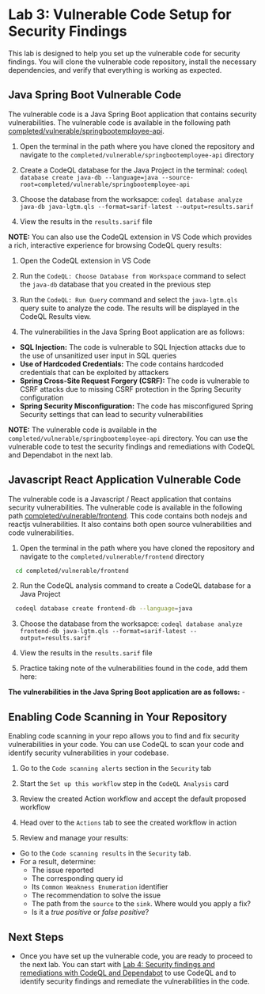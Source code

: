 # Lab 3: Vulnerable Code Setup for Security Findings
This lab is designed to help you set up the vulnerable code for security findings. You will clone the vulnerable code repository, install the necessary dependencies, and verify that everything is working as expected. 

## Java Spring Boot Vulnerable Code
The vulnerable code is a Java Spring Boot application that contains security vulnerabilities. The vulnerable code is available in the following path [completed/vulnerable/springbootemployee-api](completed/vulnerable/springbootemployee-api). 

1. Open the terminal in the path where you have cloned the repository and navigate to the `completed/vulnerable/springbootemployee-api` directory

2. Create a CodeQL database for the Java Project in the terminal: `codeql database create java-db --language=java --source-root=completed/vulnerable/springbootemployee-api`

3. Choose the database from the worksapce: `codeql database analyze java-db java-lgtm.qls --format=sarif-latest --output=results.sarif`

4. View the results in the `results.sarif` file

**NOTE:** You can also use the CodeQL extension in VS Code which provides a rich, interactive experience for browsing CodeQL query results:
  1. Open the CodeQL extension in VS Code
  2. Run the `CodeQL: Choose Database from Workspace` command to select the `java-db` database that you created in the previous step
  3. Run the `CodeQL: Run Query` command and select the `java-lgtm.qls` query suite to analyze the code. The results will be displayed in the CodeQL Results view.

5. The vulnerabilities in the Java Spring Boot application are as follows: 
  - **SQL Injection:** The code is vulnerable to SQL Injection attacks due to the use of unsanitized user input in SQL queries
  - **Use of Hardcoded Credentials:** The code contains hardcoded credentials that can be exploited by attackers
  - **Spring Cross-Site Request Forgery (CSRF):** The code is vulnerable to CSRF attacks due to missing CSRF protection in the Spring Security configuration
  - **Spring Security Misconfiguration:** The code has misconfigured Spring Security settings that can lead to security vulnerabilities

**NOTE:** The vulnerable code is available in the `completed/vulnerable/springbootemployee-api` directory. You can use the vulnerable code to test the security findings and remediations with CodeQL and Dependabot in the next lab.

## Javascript React Application Vulnerable Code
The vulnerable code is a Javascript / React application that contains security vulnerabilities. The vulnerable code is available in the following path [completed/vulnerable/frontend](completed/vulnerable/frontend). This code contains both nodejs and reactjs vulnerabilities. It also contains both open source vulnerabilities and code vulnerabilities.

1. Open the terminal in the path where you have cloned the repository and navigate to the `completed/vulnerable/frontend` directory
  
```bash
  cd completed/vulnerable/frontend
```

2. Run the CodeQL analysis command to create a CodeQL database for a Java Project

```bash
  codeql database create frontend-db --language=java
```

3. Choose the database from the worksapce: `codeql database analyze frontend-db java-lgtm.qls --format=sarif-latest --output=results.sarif`

4. View the results in the `results.sarif` file

5. Practice taking note of the vulnerabilities found in the code, add them here:

**The vulnerabilities in the Java Spring Boot application are as follows:**
    - 

## Enabling Code Scanning in Your Repository
Enabling code scanning in your repo allows you to find and fix security vulnerabilities in your code. You can use CodeQL to scan your code and identify security vulnerabilities in your codebase.

1. Go to the `Code scanning alerts` section in the `Security` tab

2. Start the `Set up this workflow` step in the `CodeQL Analysis` card

3. Review the created Action workflow and accept the default proposed workflow

4. Head over to the `Actions` tab to see the created workflow in action

5. Review and manage your results:
  - Go to the `Code scanning results` in the `Security` tab.
  - For a result, determine:
      - The issue reported
      - The corresponding query id
      - Its `Common Weakness Enumeration` identifier
      - The recommendation to solve the issue
      - The path from the `source` to the `sink`. Where would you apply a fix?
      - Is it a *true positive* or *false positive*?

## Next Steps
- Once you have set up the vulnerable code, you are ready to proceed to the next lab. You can start with [Lab 4: Security findings and remediations with CodeQL and Dependabot](lab4-security-findings-remediations.md) to use CodeQL and to identify security findings and remediate the vulnerabilities in the code.
